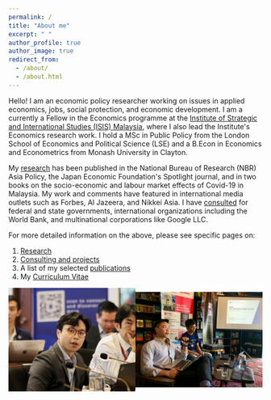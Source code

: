 ```yaml
---
permalink: /
title: "About me"
excerpt: " "
author_profile: true
author_image: true
redirect_from: 
  - /about/
  - /about.html
---
```


Hello! I am an economic policy researcher working on issues in applied economics, jobs, social protection, and economic development. I am a currently a Fellow in the Economics programme at the <a href="https://www.isis.org.my/author/calvin">Institute of Strategic and International Studies (ISIS) Malaysia</a>, where I also lead the Institute's Economics research work. I hold a MSc in Public Policy from the London School of Economics and Political Science (LSE) and a B.Econ in Economics and Econometrics from Monash University in Clayton. 

My [research](https://calvinchengkw.github.io/research) has been published in the National Bureau of Research (NBR) Asia Policy, the Japan Economic Foundation's Spotlight journal, and in two books on the socio-economic and labour market effects of Covid-19 in Malaysia. My work and comments have featured in international media outlets such as Forbes, Al Jazeera, and Nikkei Asia. I have [consulted](https://calvinchengkw.github.io/consulting) for federal and state governments, international organizations including the World Bank, and multinational corporations like Google LLC. 

For more detailed information on the above, please see specific pages on: 
  1. <a href="https://calvinchengkw.github.io/research"> Research</a> 
  2. <a href="https://calvinchengkw.github.io/consulting">Consulting and projects</a>
  3. A list of my selected <a href="https://calvinchengkw.github.io/publications">publications</a> 
  4. My <a href="https://calvinchengkw.github.io/cv">Curriculum Vitae</a>

<div style="display: flex; justify-content: space-around; align-items: center;">
  <img src="images/pic2.jpg" alt="Presentation at the Japan-ASEAN Roundtable" class="about-image" style="width: 50%; height: auto;">
  <img src="images/pic1.jpg" alt="Presentation to HELP University Student Union members" class="about-image" style="width: 50%; height: auto;">
</div>